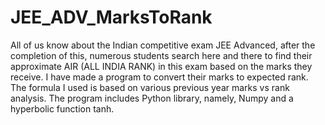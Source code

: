 # JEE_ADV_MarksToRank
All of us know about the Indian competitive exam JEE Advanced, after the completion of this, numerous students search here and there to find their approximate AIR (ALL INDIA RANK) in this exam based on the marks they receive. I have made a program to convert their marks to expected rank. The formula I used is based on various previous year marks vs rank analysis. The program includes Python library, namely, Numpy and a hyperbolic function tanh.
